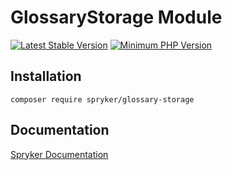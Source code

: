 # GlossaryStorage Module
[![Latest Stable Version](https://poser.pugx.org/spryker/glossary-storage/v/stable.svg)](https://packagist.org/packages/spryker/glossary-storage)
[![Minimum PHP Version](https://img.shields.io/badge/php-%3E%3D%207.3-8892BF.svg)](https://php.net/)

## Installation

```
composer require spryker/glossary-storage
```

## Documentation

[Spryker Documentation](https://spryker.github.io)
